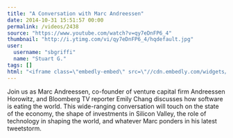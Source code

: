 ```yaml
---
title: "A Conversation with Marc Andreessen"
date: 2014-10-31 15:51:57 00:00
permalink: /videos/2438
source: "https://www.youtube.com/watch?v=qy7eDnFP6_4"
thumbnail: "http://i.ytimg.com/vi/qy7eDnFP6_4/hqdefault.jpg"
user:
  username: "sbgriffi"
  name: "Stuart G."
tags: []
html: "<iframe class=\"embedly-embed\" src=\"//cdn.embedly.com/widgets/media.html?src=http%3A%2F%2Fwww.youtube.com%2Fembed%2Fqy7eDnFP6_4%3Fwmode%3Dtransparent%26feature%3Doembed&wmode=transparent&url=http%3A%2F%2Fwww.youtube.com%2Fwatch%3Fv%3Dqy7eDnFP6_4&image=http%3A%2F%2Fi.ytimg.com%2Fvi%2Fqy7eDnFP6_4%2Fhqdefault.jpg&key=daaebf4d9cdd46779200162d0ca86e20&type=text%2Fhtml&schema=youtube\" width=\"854\" height=\"480\" scrolling=\"no\" frameborder=\"0\" allowfullscreen></iframe>"
---
```


Join us as Marc Andreessen, co-founder of venture capital firm Andreessen Horowitz, and Bloomberg TV reporter Emily Chang discusses how software is eating the world. This wide-ranging conversation will touch on the state of the economy, the shape of investments in Silicon Valley, the role of technology in shaping the world, and whatever Marc ponders in his latest tweetstorm.
